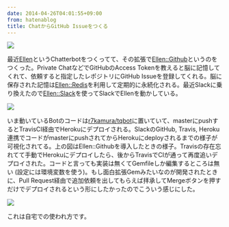 ```yaml
---
date: 2014-04-26T04:01:55+09:00
from: hatenablog
title: ChatからGitHub Issueをつくる
---
```

![](http://dl.dropboxusercontent.com//u/5978869/image/20140426_035523.png)

最近[Ellen](https://github.com/r7kamura/ellen)というChatterbotをつくってて、その拡張で[Ellen::Github](https://github.com/r7kamura/ellen-github)というのをつくった。Private ChatなどでGitHubのAccess Tokenを教えると脳に記憶してくれて、依頼すると指定したレポジトリにGitHub Issueを登録してくれる。脳に保存された記憶は[Ellen::Redis](https://github.com/r7kamura/ellen-redis)を利用して定期的に永続化される。最近Slackに乗り換えたので[Ellen::Slack](https://github.com/r7kamura/ellen-slack)を使ってSlackでEllenを動かしている。

![](http://dl.dropboxusercontent.com//u/5978869/image/20140426_040542.png)

いま動いているBotのコードは[r7kamura/tqbot](https://github.com/r7kamura/tqbot)に置いていて、masterにpushするとTravisCI経由でHerokuにデプロイされる。SlackのGitHub, Travis, Heroku連携でコードがmasterにpushされてからHerokuにdeployされるまでの様子が可視化されてる。上の図はEllen::Githubを導入したときの様子。Travisの存在忘れてて手動でHerokuにデプロイしたら、後からTravisでCIが通って再度追いデプロイされた。コードと言っても実装は無くてGemfileしか編集するところは無い (設定には環境変数を使う)。もし面白拡張Gemみたいなのが開発されたときに、Pull Request経由で追加依頼を出してもらえば拝承してMergeボタンを押すだけでデプロイされるという形にしたかったのでこういう感じにした。

![](http://dl.dropboxusercontent.com//u/5978869/image/20140427_232952.png)

これは自宅での使われ方です。


